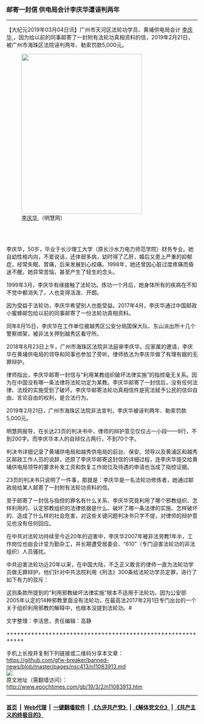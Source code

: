 ### 邮寄一封信 供电局会计李庆华遭诬判两年
------------------------

<p>
 【大纪元2019年03月04日讯】广州市天河区法轮功学员、黄埔供电局会计
 <a href="http://www.epochtimes.com/gb/tag/%E6%9D%8E%E5%BA%86%E5%8D%8E.html">
  李庆华
 </a>
 ，因为给以前的同事邮寄了一封附有法轮功真相资料的信，2019年2月21日，被广州市海珠区法院诬判两年、勒索罚款5,000元。
</p>
<figure class="wp-caption aligncenter" id="attachment_11083992" style="width: 317px">
 <a href="http://i.epochtimes.com/assets/uploads/2019/03/2018-7-17-mh-guangzhou-liqinghua.jpg">
  <img alt="" class="wp-image-11083992" height="420" src="http://i.epochtimes.com/assets/uploads/2019/03/2018-7-17-mh-guangzhou-liqinghua-600x794.jpg" width="317"/>
 </a>
 <br/><figcaption class="wp-caption-text">
  <a href="http://www.epochtimes.com/gb/tag/%E6%9D%8E%E5%BA%86%E5%8D%8E.html">
   李庆华
  </a>
  （明慧网）
 </figcaption><br/>
</figure><br/>
<p>
 李庆华，50岁，毕业于长沙理工大学（原长沙水力电力师范学院）财务专业。她自幼性格内向，不爱说话，还体弱多病，幼时得了乙肝，婚后又患上严重的抑郁症，经常失眠、胃痛，后来发展到心绞痛。1998年，她还曾因心脏过度疼痛而昏迷不醒。她异常苦恼，甚至产生了轻生的念头。
</p>
<p>
 1999年3月，李庆华有缘接触了法轮功。炼功一个月后，她身体所有的疾病在不知不觉中都消失了，人也变得活泼、开朗。
</p>
<p>
 因为受益于法轮功，李庆华希望别人也能受益。2017年4月，李庆华通过中国邮政小蜜蜂邮包给以前的同事邮寄了一份法轮功真相资料。
</p>
<p>
 同年8月15日，李庆华在工作单位被越秀区公安分局国保大队、东山派出所十几个警察绑架，被非法关押到越秀区看守所。
</p>
<p>
 2018年8月23日上午，广州市海珠区法院非法庭审李庆华。应家属的邀请，李庆华在黄埔供电局的领导和同事也参加了旁听。律师依法为李庆华做了有理有据的无罪辩护。
</p>
<p>
 律师指出，李庆华邮寄一封信与“利用某教组织破坏法律实施”的指控毫无关系。因为在中国没有哪一条法律将法轮功定为某教。李庆华邮寄了一封信后，没有任何法律、法规的实施受到了破坏。李庆华邮寄法轮功真相信件是宪法赋予公民的信仰自由、言论自由的权利，是合法行为。
</p>
<p>
 2019年2月21日，广州市海珠区法院非法宣判，李庆华被诬判两年、勒索罚款5,000元。
</p>
<p>
 明慧网报导，在长达23页的判决书中，律师的辩护意见仅仅占一小段——8行，不到200字。而李庆华本人的自辩仅占两行，不到70个字。
</p>
<p>
 判决书详细记录了黄埔供电局和越秀供电局的前台、保安、领导以及黄浦区和越秀区邮政工作人员的说辞，还原了李庆华邮寄这封信的详细过程，连李庆华提交给黄埔供电局领导的要求补发工资和恢复工作岗位及待遇的申请也当成了指控证据。
</p>
<p>
 23页的判决书只说明了一件事，那就是：李庆华是一名法轮功修炼者，她通过邮政局给某人邮寄了一封附有法轮功资料的信。
</p>
<p>
 至于邮寄了一封信与指控的罪名有什么关系、李庆华究竟利用了哪个邪教组织、怎样利用的、认定邪教组织的法律依据是什么、破坏了哪一条法律的实施、怎样破坏的、造成了什么样的社会危害，对这些关键问题判决书只字不提，对律师的辩护意见也没有任何回应。
</p>
<p>
 在中共对法轮功持续至今近20年的迫害中，李庆华2007年被非法劳教1年半，工作岗位也由会计变为勤杂工，并长期遭受居委会、“610”（专门迫害法轮功的非法组织）人员骚扰。
</p>
<p>
 中共迫害法轮功近20年以来，在中国大陆，不乏正义敢言的律师一直为法轮功学员做无罪辩护。他们针对中共法院利用《刑法》300条给法轮功学员定罪，进行了如下有力的驳斥：
</p>
<p>
 这则条款所提到的“利用邪教破坏法律实施”根本不适用于法轮功。因为公安部2005年认定的14种邪教里面没有法轮功，在最高法2017年2月1日专门出台的一个关于组织利用邪教的解释中，也根本没提到法轮功。#
</p>
<p>
 文字整理：李洁思，责任编辑：高静
</p>

+++++++++++++++++++++++++++++++++++++++++++++++++++++++++++<br/><br/>
手机上长按并复制下列链接或二维码分享本文章：<br/>
https://github.com/gfw-breaker/banned-news/blob/master/pages/nsc413/n11083913.md <br/>
<a href='https://github.com/gfw-breaker/banned-news/blob/master/pages/nsc413/n11083913.md'><img src='https://github.com/gfw-breaker/banned-news/blob/master/pages/nsc413/n11083913.md.png'/></a> <br/>
原文地址（需翻墙访问）：http://www.epochtimes.com/gb/19/3/2/n11083913.htm


------------------------
#### [首页](https://github.com/gfw-breaker/banned-news/blob/master/README.md) &nbsp;|&nbsp; [Web代理](https://github.com/labour-camp/helloworld) &nbsp;|&nbsp; [一键翻墙软件](https://github.com/gfw-breaker/nogfw/blob/master/README.md) &nbsp;| [《九评共产党》](https://github.com/gfw-breaker/9ping.md/blob/master/README.md#九评之一评共产党是什么) | [《解体党文化》](https://github.com/gfw-breaker/jtdwh.md/blob/master/README.md) | [《共产主义的终极目的》](https://github.com/gfw-breaker/gczydzjmd.md/blob/master/README.md)

